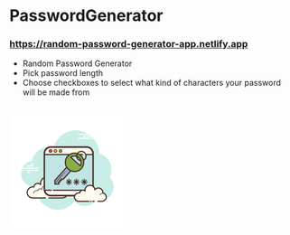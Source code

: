 # PasswordGenerator

### https://random-password-generator-app.netlify.app

- Random Password Generator
- Pick password length
- Choose checkboxes to select what kind of characters your password will be made from

<br>
<img src="img/password-window.png" alt="drawing" width="200" height="200"/>
